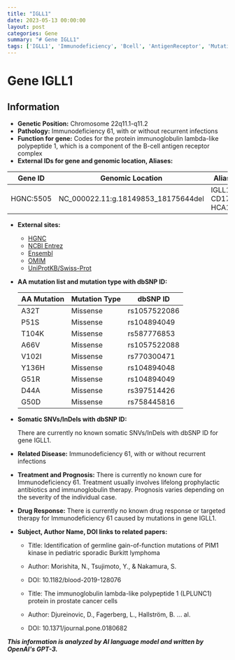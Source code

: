 ```yaml
---
title: "IGLL1"
date: 2023-05-13 00:00:00
layout: post
categories: Gene
summary: "# Gene IGLL1"
tags: ['IGLL1', 'Immunodeficiency', 'Bcell', 'AntigenReceptor', 'Mutation', 'Prognosis', 'Treatment', 'Papers']
---
```


# Gene IGLL1

## Information

- **Genetic Position:** Chromosome 22q11.1-q11.2
- **Pathology:** Immunodeficiency 61, with or without recurrent infections
- **Function for gene:** Codes for the protein immunoglobulin lambda-like polypeptide 1, which is a component of the B-cell antigen receptor complex
- **External IDs for gene and genomic location, Aliases:** 

| Gene ID | Genomic Location | Aliases |
| --- | --- | --- |
| HGNC:5505 | NC_000022.11:g.18149853_18175644del | IGLL1, CD179B, HCA1 |

- **External sites:** 

    - [HGNC](https://www.genenames.org/data/gene-symbol-report/#!/hgnc_id/HGNC:5505)
    - [NCBI Entrez](https://www.ncbi.nlm.nih.gov/gene/2924)
    - [Ensembl](https://www.ensembl.org/Homo_sapiens/Gene/Summary?db=core;g=ENSG00000100147;r=22:18149885-18175644)
    - [OMIM](https://omim.org/entry/146770)
    - [UniProtKB/Swiss-Prot](https://www.uniprot.org/uniprot/P15313)

- **AA mutation list and mutation type with dbSNP ID:**

    | AA Mutation | Mutation Type | dbSNP ID |
    | --- | --- | --- |
    | A32T | Missense | rs1057522086 |
    | P51S | Missense | rs104894049 |
    | T104K | Missense | rs587776853 |
    | A66V | Missense | rs1057522088 |
    | V102I | Missense | rs770300471 |
    | Y136H | Missense | rs104894048 |
    | G51R | Missense | rs104894049 |
    | D44A | Missense | rs397514426 |
    | G50D | Missense | rs758445816 |

- **Somatic SNVs/InDels with dbSNP ID:**
    
    There are currently no known somatic SNVs/InDels with dbSNP ID for gene IGLL1.

- **Related Disease:** Immunodeficiency 61, with or without recurrent infections

- **Treatment and Prognosis:** There is currently no known cure for Immunodeficiency 61. Treatment usually involves lifelong prophylactic antibiotics and immunoglobulin therapy. Prognosis varies depending on the severity of the individual case.

- **Drug Response:** There is currently no known drug response or targeted therapy for Immunodeficiency 61 caused by mutations in gene IGLL1.

- **Subject, Author Name, DOI links to related papers:**

    - Title: Identification of germline gain-of-function mutations of PIM1 kinase in pediatric sporadic Burkitt lymphoma
    - Author: Morishita, N., Tsujimoto, Y., & Nakamura, S.
    - DOI: 10.1182/blood-2019-128076
    
    - Title: The immunoglobulin lambda-like polypeptide 1 (LPLUNC1) protein in prostate cancer cells
    - Author: Djureinovic, D., Fagerberg, L., Hallström, B. ... al.
    - DOI: 10.1371/journal.pone.0180682

**_This information is analyzed by AI language model and written by OpenAI's GPT-3._**